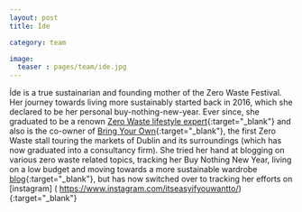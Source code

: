 ```yaml
---
layout: post
title: Íde

category: team

image:
  teaser : pages/team/ide.jpg
---
```


Íde is a true sustainarian and founding mother of the Zero Waste Festival. Her journey towards living more sustainably started back in 2016, which she declared to be her personal buy-nothing-new-year. Ever since, she graduated to be a renown [Zero Waste lifestyle expert](https://www.tipperarystar.ie/news/home/307930/lifestyle-expert-to-visit-cashel.html){:target="_blank"} and also is the co-owner of [Bring Your Own](https://www.facebook.com/bringyourowncontainers/){:target="_blank"}, the first Zero Waste stall touring the markets of Dublin and its surroundings (which has now graduated into a consultancy firm). She tried her hand at blogging on various zero waste related topics, tracking her Buy Nothing New Year, living on a low budget and moving towards a more sustainable wardrobe  [blog](http://blogota.weebly.com){:target="_blank"}, but has now switched over to tracking her efforts on [instagram] ( https://www.instagram.com/itseasyifyouwantto/){:target="_blank"}
